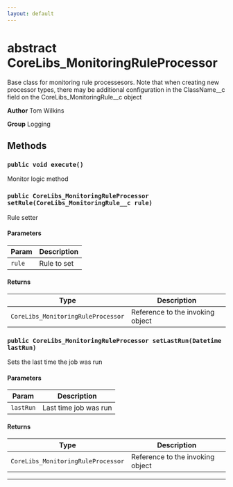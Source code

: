 ```yaml
---
layout: default
---
```

# abstract CoreLibs_MonitoringRuleProcessor

Base class for monitoring rule processesors. Note that when creating new
processor types, there may be additional configuration in the ClassName__c field on
the CoreLibs_MonitoringRule__c object


**Author** Tom Wilkins


**Group** Logging

## Methods
### `public void execute()`

Monitor logic method

### `public CoreLibs_MonitoringRuleProcessor setRule(CoreLibs_MonitoringRule__c rule)`

Rule setter

#### Parameters

|Param|Description|
|---|---|
|`rule`|Rule to set|

#### Returns

|Type|Description|
|---|---|
|`CoreLibs_MonitoringRuleProcessor`|Reference to the invoking object|

### `public CoreLibs_MonitoringRuleProcessor setLastRun(Datetime lastRun)`

Sets the last time the job was run

#### Parameters

|Param|Description|
|---|---|
|`lastRun`|Last time job was run|

#### Returns

|Type|Description|
|---|---|
|`CoreLibs_MonitoringRuleProcessor`|Reference to the invoking object|

---
